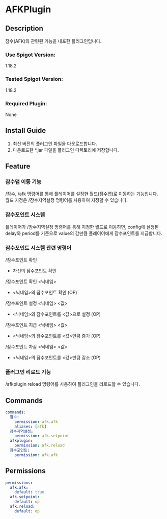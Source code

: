 # AFKPlugin
## Description
잠수(AFK)와 관련된 기능을 내포한 플러그인입니다.

### Use Spigot Version:
1.18.2
### Tested Spigot Version:
1.18.2
### Required Plugin:
None
## Install Guide
1. 최신 버전의 플러그인 파일을 다운로드합니다.
2. 다운로드한 *.jar 파일을 플러그인 디렉토리에 저장합니다.
## Feature

### 잠수맵 이동 기능
/잠수, /afk 명령어를 통해 플레이어를 설정한 월드(잠수맵)로 이동하는 기능입니다.  
월드 지정은 /잠수지역설정 명령어를 사용하여 지정할 수 있습니다.

### 잠수포인트 시스템
플레이어가 /잠수지역설정 명령어를 통해 지정한 월드로 이동하면, 
config에 설정된 delay와 period를 기준으로 value의 값만큼 플레이어에게 잠수포인트를 지급합니다.

### 잠수포인트 시스템 관련 명령어
/잠수포인트 확인 
- 자신의 잠수포인트 확인

/잠수포인트 확인 <닉네임>
- <닉네임>의 잠수포인트 확인 (OP)

/잠수포인트 설정 <닉네임> <값> 
- <닉네임>의 잠수포인트를 <값>으로 설정 (OP)

/잠수포인트 지급 <닉네임> <값> 
- <닉네임>의 잠수포인트를 <값>만큼 증가 (OP)

/잠수포인트 차감 <닉네임> <값> 
- <닉네임>의 잠수포인트를 <값>만큼 감소 (OP)

### 플러그인 리로드 기능
/afkplugin reload 명령어를 사용하여 플러그인을 리로드할 수 있습니다.

## Commands
```yaml
commands:
  잠수:
    permission: afk.afk
    aliases: [afk]
  잠수지역설정:
    permission: afk.setpoint
  afkplugin:
    permission: afk.reload
  잠수포인트:
    permission: afk.afk
```
## Permissions
```yaml
permissions:
  afk.afk:
    default: true
  afk.setpoint:
    default: op
  afk.reload:
    default: op
```